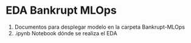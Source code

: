 # EDA Bankrupt MLOps
1. Documentos para desplegar modelo en la carpeta Bankrupt-MLOps
2. .ipynb Notebook dónde se realiza el EDA

